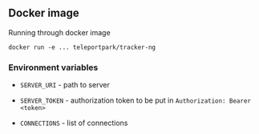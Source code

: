 
## Docker image

Running through docker image

```shell script 
docker run -e ... teleportpark/tracker-ng
```

### Environment variables

- `SERVER_URI` - path to server
- `SERVER_TOKEN` - authorization token to be put in `Authorization: Bearer <token>`

- `CONNECTIONS` - list of connections 
